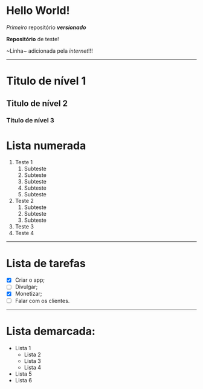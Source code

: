 # Hello World!
 _Primeiro_ repositório _**versionado**_

 __Repositório__ de teste!
 
 ~Linha~ adicionada pela *internet*!!!
___

# Titulo de nível 1
## Titulo de nível 2
### Titulo de nível 3

# Lista numerada

1. Teste 1
   1. Subteste
   1. Subteste
   1. Subteste
   1. Subteste
   1. Subteste
1. Teste 2
   1. Subteste
   1. Subteste
   1. Subteste
1. Teste 3
1. Teste 4
---
# Lista de tarefas

- [x]  Criar o app;
- [ ] Divulgar;
- [x] Monetizar;
- [ ] Falar com os clientes.
---

# Lista demarcada:

* Lista 1
   * Lista 2
   * Lista 3
   * Lista 4
* Lista 5
* Lista 6
